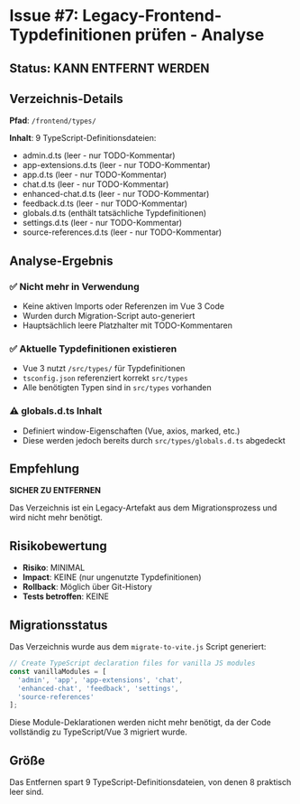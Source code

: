 # Issue #7: Legacy-Frontend-Typdefinitionen prüfen - Analyse

## Status: KANN ENTFERNT WERDEN

## Verzeichnis-Details

**Pfad**: `/frontend/types/`

**Inhalt**: 9 TypeScript-Definitionsdateien:
- admin.d.ts (leer - nur TODO-Kommentar)
- app-extensions.d.ts (leer - nur TODO-Kommentar)
- app.d.ts (leer - nur TODO-Kommentar)
- chat.d.ts (leer - nur TODO-Kommentar)
- enhanced-chat.d.ts (leer - nur TODO-Kommentar)
- feedback.d.ts (leer - nur TODO-Kommentar)
- globals.d.ts (enthält tatsächliche Typdefinitionen)
- settings.d.ts (leer - nur TODO-Kommentar)
- source-references.d.ts (leer - nur TODO-Kommentar)

## Analyse-Ergebnis

### ✅ Nicht mehr in Verwendung
- Keine aktiven Imports oder Referenzen im Vue 3 Code
- Wurden durch Migration-Script auto-generiert
- Hauptsächlich leere Platzhalter mit TODO-Kommentaren

### ✅ Aktuelle Typdefinitionen existieren
- Vue 3 nutzt `/src/types/` für Typdefinitionen
- `tsconfig.json` referenziert korrekt `src/types`
- Alle benötigten Typen sind in `src/types` vorhanden

### ⚠️ globals.d.ts Inhalt
- Definiert window-Eigenschaften (Vue, axios, marked, etc.)
- Diese werden jedoch bereits durch `src/types/globals.d.ts` abgedeckt

## Empfehlung

**SICHER ZU ENTFERNEN**

Das Verzeichnis ist ein Legacy-Artefakt aus dem Migrationsprozess und wird nicht mehr benötigt.

## Risikobewertung

- **Risiko**: MINIMAL
- **Impact**: KEINE (nur ungenutzte Typdefinitionen)
- **Rollback**: Möglich über Git-History
- **Tests betroffen**: KEINE

## Migrationsstatus

Das Verzeichnis wurde aus dem `migrate-to-vite.js` Script generiert:
```javascript
// Create TypeScript declaration files for vanilla JS modules
const vanillaModules = [
  'admin', 'app', 'app-extensions', 'chat', 
  'enhanced-chat', 'feedback', 'settings', 
  'source-references'
];
```

Diese Module-Deklarationen werden nicht mehr benötigt, da der Code vollständig zu TypeScript/Vue 3 migriert wurde.

## Größe

Das Entfernen spart 9 TypeScript-Definitionsdateien, von denen 8 praktisch leer sind.